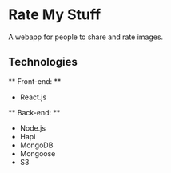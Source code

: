 # Rate My Stuff

A webapp for people to share and rate images. 

## Technologies

** Front-end: **
* React.js

** Back-end: **
* Node.js
* Hapi
* MongoDB
* Mongoose
* S3

